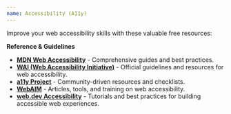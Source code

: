 ```yaml
---
name: Accessibility (A11y)
---
```


Improve your web accessibility skills with these valuable free resources:

**Reference & Guidelines**  
- [**MDN Web Accessibility**](<https://developer.mozilla.org/en-US/docs/Learn/Accessibility>) - Comprehensive guides and best practices.  
- [**WAI (Web Accessibility Initiative)**](<https://www.w3.org/WAI/>) - Official guidelines and resources for web accessibility.  
- [**a11y Project**](<https://www.a11yproject.com/>) - Community-driven resources and checklists.  
- [**WebAIM**](<https://webaim.org/>) - Articles, tools, and training on web accessibility.
- [**web.dev Accessibility**](<https://web.dev/accessibility/>) - Tutorials and best practices for building accessible web experiences.